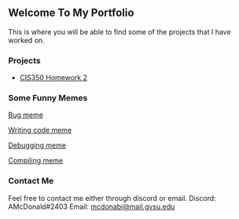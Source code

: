 ## Welcome To My Portfolio

This is where you will be able to find some of the projects that I have worked on.

### Projects

- [CIS350 Homework 2](https://github.com/AbigailM103/CIS350-HW2-McDonald)

### Some Funny Memes

[Bug meme](https://www.probytes.net/wp-content/uploads/2018/01/6-1.png)

[Writing code meme](https://www.facebook.com/compscimeme/posts/d41d8cd9/557012971338497/)

[Debugging meme](https://www.pinterest.com/pin/580260733215490374/)

[Compiling meme](https://www.testbytes.net/wp-content/uploads/2019/06/Untitled-63.png)

### Contact Me

Feel free to contact me either through discord or email.
Discord: AMcDonald#2403
Email: mcdonabi@mail.gvsu.edu
